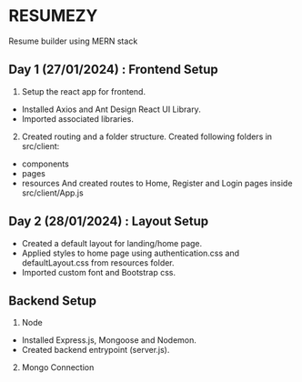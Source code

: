 # RESUMEZY
Resume builder using MERN stack


## Day 1 (27/01/2024) : Frontend Setup
1. Setup the react app for frontend.
* Installed Axios and Ant Design React UI Library.
* Imported associated libraries.

2. Created routing and a folder structure. Created following folders in src/client:
* components
* pages
* resources
  And created routes to Home, Register and Login pages inside src/client/App.js


## Day 2 (28/01/2024) : Layout Setup
* Created a default layout for landing/home page.
* Applied styles to home page using authentication.css and defaultLayout.css from resources folder.
* Imported custom font and Bootstrap css.


## Backend Setup
1. Node 
* Installed Express.js, Mongoose and Nodemon.
* Created backend entrypoint (server.js).

2. Mongo Connection
 

